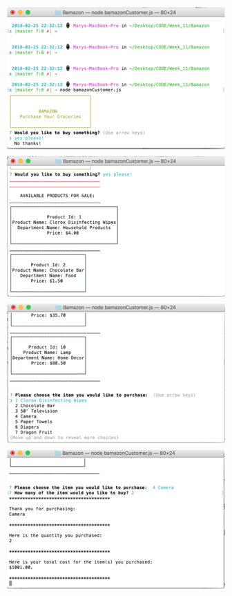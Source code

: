![Welcome prompt](screenshots/storeWelcome.png)

![List of all available options](screenshots/productOptions.png "Description goes here")

![Prompt of what you want to purchase and how much?](screenshots/productPrompt.png "Description goes here")

![Confirms your selections and gives you your total](screenshots/Selection_and_Summary.png "Description goes here") 
